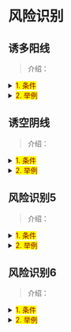 # 风险识别

## 诱多阳线

> 介绍：
<details>
  <summary><mark><font color=darkred>1. 条件</font></mark></summary>
  <div>顶部大阳线</div>
  <div>缩量</div>
</details>
<details>
  <summary><mark><font color=darkred>2. 举例</font></mark></summary>
  <image-preview imgUrl="gupiao/risk/youduo1.png" ></image-preview>
  <image-preview imgUrl="gupiao/risk/youduo2.png" ></image-preview>
</details>

## 诱空阴线

> 介绍：
<details>
  <summary><mark><font color=darkred>1. 条件</font></mark></summary>
  <div>底部大阴线</div>
  <div>缩量</div>
</details>
<details>
  <summary><mark><font color=darkred>2. 举例</font></mark></summary>
  <!-- <image-preview imgUrl="gupiao/risk/youduo1.png" ></image-preview>
  <image-preview imgUrl="gupiao/risk/youduo2.png" ></image-preview> -->
</details>


## 风险识别5

> 介绍：
<details>
  <summary><mark><font color=darkred>1. 条件</font></mark></summary>
  <image-preview imgUrl="gupiao/risk/risk5.png" width='200'></image-preview>
  <div>长时间上涨后</div>
  <div>高位连续阳线后的第一根阴线</div>
  <div>阴线收盘价低于最后一根阳线开盘价</div>
  <div>且低于倒数第二根阳线的1/2</div>
</details>
<details>
  <summary><mark><font color=darkred>2. 举例</font></mark></summary>
  <image-preview  width='500' imgUrl="gupiao/risk/example5-1.png" ></image-preview>
  <image-preview  width='500' imgUrl="gupiao/risk/example5-2.png" ></image-preview>
</details>

## 风险识别6

> 介绍：
<details>
  <summary><mark><font color=darkred>1. 条件</font></mark></summary>
  <image-preview imgUrl="gupiao/risk/risk6.png" width='200'></image-preview>
  <div>避免错过卖点,或卖早了(还将继续上涨)</div>
  <div>缺口之后的阳线,不一定非要碰到缺口</div>
</details>
<details>
  <summary><mark><font color=darkred>2. 举例</font></mark></summary>
  <image-preview  width='500' imgUrl="gupiao/risk/example6-1.png" ></image-preview>
  <image-preview  width='500' imgUrl="gupiao/risk/example6-2.png" ></image-preview>
</details>
